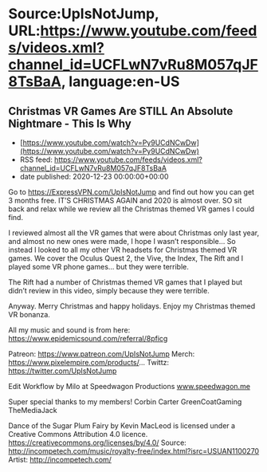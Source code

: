 # Source:UpIsNotJump, URL:https://www.youtube.com/feeds/videos.xml?channel_id=UCFLwN7vRu8M057qJF8TsBaA, language:en-US

## Christmas VR Games Are STILL An Absolute Nightmare - This Is Why
 - [https://www.youtube.com/watch?v=Py9UCdNCwDw](https://www.youtube.com/watch?v=Py9UCdNCwDw)
 - RSS feed: https://www.youtube.com/feeds/videos.xml?channel_id=UCFLwN7vRu8M057qJF8TsBaA
 - date published: 2020-12-23 00:00:00+00:00

Go to https://ExpressVPN.com/UpIsNotJump and find out how you can get 3
months free.
IT’S CHRISTMAS AGAIN and 2020 is almost over. SO sit back and relax while we review all the Christmas themed VR games I could find. 

I reviewed almost all the VR games that were about Christmas only last year, and almost no new ones were made, I hope I wasn’t responsible… So instead I looked to all my other VR headsets for Christmas themed VR games. We cover the Oculus Quest 2, the Vive, the Index, The Rift and I played some VR phone games… but they were terrible.

The Rift had a number of Christmas themed VR games that I played but didn’t review in this video, simply because they were terrible.

Anyway. Merry Christmas and happy holidays. Enjoy my Christmas themed VR bonanza.

All my music and sound is from here: https://www.epidemicsound.com/referral/8pficg

Patreon: https://www.patreon.com/UpIsNotJump 
Merch: https://www.pixelempire.com/products/... 
Twittz: https://twitter.com/UpIsNotJump

Edit Workflow by Milo at Speedwagon Productions www.speedwagon.me

Super special thanks to my members!
Corbin Carter
GreenCoatGaming
TheMediaJack

Dance of the Sugar Plum Fairy by Kevin MacLeod is licensed under a Creative Commons Attribution 4.0 licence. https://creativecommons.org/licenses/by/4.0/
Source: http://incompetech.com/music/royalty-free/index.html?isrc=USUAN1100270
Artist: http://incompetech.com/

